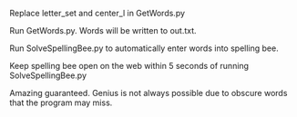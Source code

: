 Replace letter_set and center_l in GetWords.py

Run GetWords.py. Words will be written to out.txt.

Run SolveSpellingBee.py to automatically enter words into spelling bee.

Keep spelling bee open on the web within 5 seconds of running SolveSpellingBee.py

Amazing guaranteed. Genius is not always possible due to obscure words that the program may miss.
